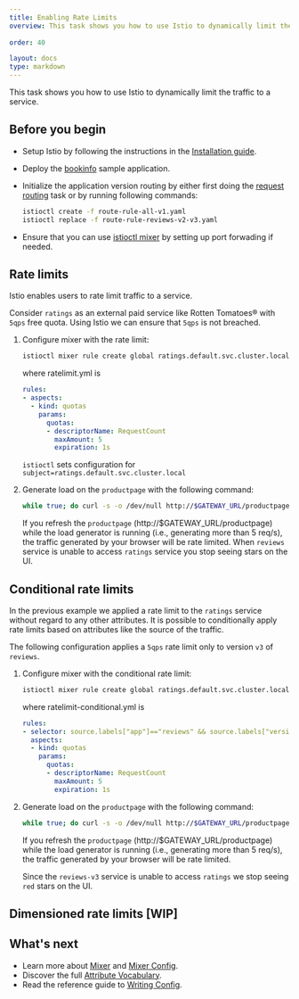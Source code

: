 ```yaml
---
title: Enabling Rate Limits
overview: This task shows you how to use Istio to dynamically limit the traffic to a service.
          
order: 40

layout: docs
type: markdown
---
```


This task shows you how to use Istio to dynamically limit the traffic to a service.

## Before you begin

* Setup Istio by following the instructions in the
  [Installation guide](/docs/tasks/installing-istio.html).

* Deploy the [bookinfo](/docs/samples/bookinfo.html) sample application.

* Initialize the application version routing by either first doing the
  [request routing](/docs/tasks/request-routing.html) task or by running following
  commands:
  
  ```bash
  istioctl create -f route-rule-all-v1.yaml
  istioctl replace -f route-rule-reviews-v2-v3.yaml
  ```
* Ensure that you can use [istioctl mixer](/docs/reference/istioctl/istioctl_mixer.html#synopsis) by setting up port forwading if needed.

## Rate limits

Istio enables users to rate limit traffic to a service.
 
Consider `ratings` as an external paid service like Rotten Tomatoes® with `5qps` free quota.
Using Istio we can ensure that `5qps` is not breached.  

1. Configure mixer with the rate limit:

   ```bash
   istioctl mixer rule create global ratings.default.svc.cluster.local -f ratelimit.yml
   ```
   where ratelimit.yml is 
   ```yaml
   rules:
   - aspects:
     - kind: quotas
       params:
         quotas:
         - descriptorName: RequestCount
           maxAmount: 5
           expiration: 1s
   ```
   `istioctl` sets configuration for `subject=ratings.default.svc.cluster.local`

2. Generate load on the `productpage` with the following command:

   ```bash
   while true; do curl -s -o /dev/null http://$GATEWAY_URL/productpage; done
   ```
   
   If you refresh the `productpage` (http://$GATEWAY_URL/productpage) while the load 
   generator is running (i.e., generating more than 5 req/s), the traffic generated by
   your browser will be rate limited. When `reviews` service is unable to access `ratings`
   service you stop seeing stars on the UI.

## Conditional rate limits

In the previous example we applied a rate limit to the `ratings` service without regard
to any other attributes. It is possible to conditionally apply rate limits based on 
attributes like the source of the traffic.

The following configuration applies a `5qps` rate limit only to version `v3` of `reviews`.

1. Configure mixer with the conditional rate limit:

   ```bash
   istioctl mixer rule create global ratings.default.svc.cluster.local -f ratelimit-conditional.yml
   ```
   where ratelimit-conditional.yml is 
   ```yaml
   rules:
   - selector: source.labels["app"]=="reviews" && source.labels["version"] == "v3"  
     aspects:
     - kind: quotas
       params:
         quotas:
         - descriptorName: RequestCount
           maxAmount: 5
           expiration: 1s
   ```
2. Generate load on the `productpage` with the following command:

   ```bash
   while true; do curl -s -o /dev/null http://$GATEWAY_URL/productpage; done
   ```
   
   If you refresh the `productpage` (http://$GATEWAY_URL/productpage) while the load 
   generator is running (i.e., generating more than 5 req/s), the traffic generated by
   your browser will be rate limited. 

   Since the `reviews-v3` service is unable to access `ratings` we stop seeing `red` stars on the UI.


## Dimensioned rate limits [WIP]

## What's next
* Learn more about [Mixer](/docs/concepts/policy-and-control/mixer.html) and [Mixer Config](/docs/concepts/policy-and-control/mixer-config.html).
* Discover the full [Attribute Vocabulary](/docs/reference/attribute-vocabulary.html).
* Read the reference guide to [Writing Config](/docs/reference/writing-config.html).

